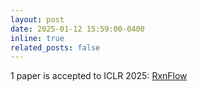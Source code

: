 ```yaml
---
layout: post
date: 2025-01-12 15:59:00-0400
inline: true
related_posts: false
---
```


1 paper is accepted to ICLR 2025: [RxnFlow](https://arxiv.org/abs/2410.04542)
